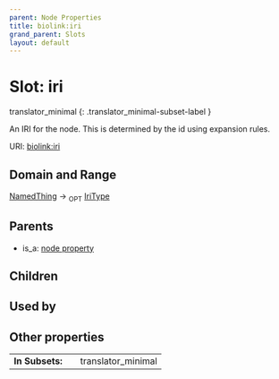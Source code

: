 ```yaml
---
parent: Node Properties
title: biolink:iri
grand_parent: Slots
layout: default
---
```


# Slot: iri

translator_minimal
{: .translator_minimal-subset-label }


An IRI for the node. This is determined by the id using expansion rules.

URI: [biolink:iri](https://w3id.org/biolink/vocab/iri)

## Domain and Range

[NamedThing](NamedThing.md) ->  <sub>OPT</sub> [IriType](types/IriType.md)

## Parents

 *  is_a: [node property](node_property.md)

## Children


## Used by


## Other properties

|  |  |  |
| --- | --- | --- |
| **In Subsets:** | | translator_minimal |

